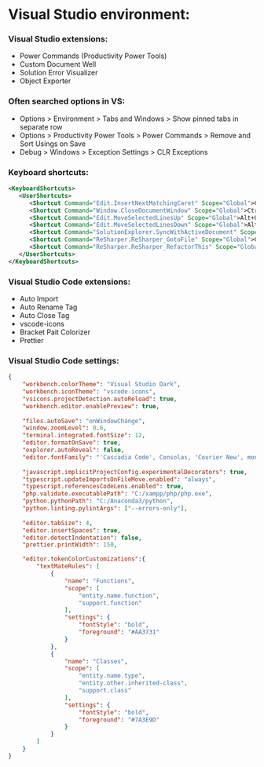 
# Visual Studio environment:
### Visual Studio extensions:
- Power Commands (Productivity Power Tools)
- Custom Document Well			
- Solution Error Visualizer
- Object Exporter

### Often searched options in VS:
- Options > Environment > Tabs and Windows > Show pinned tabs in separate row
- Options > Productivity Power Tools > Power Commands > Remove and Sort Usings on Save
- Debug > Windows > Exception Settings > CLR Exceptions

### Keyboard shortcuts:
```XML
<KeyboardShortcuts>
   <UserShortcuts>
      <Shortcut Command="Edit.InsertNextMatchingCaret" Scope="Global">Ctrl+D</Shortcut>
      <Shortcut Command="Window.CloseDocumentWindow" Scope="Global">Ctrl+W</Shortcut>
      <Shortcut Command="Edit.MoveSelectedLinesUp" Scope="Global">Alt+Up Arrow</Shortcut>
      <Shortcut Command="Edit.MoveSelectedLinesDown" Scope="Global">Alt+Down Arrow</Shortcut>
      <Shortcut Command="SolutionExplorer.SyncWithActiveDocument" Scope="Global">Ctrl+[, Ctrl+S</Shortcut>
      <Shortcut Command="ReSharper.ReSharper_GotoFile" Scope="Global">Ctrl+P</Shortcut>
      <Shortcut Command="ReSharper.ReSharper_RefactorThis" Scope="Global">Ctrl+Shift+R</Shortcut>
   </UserShortcuts>
</KeyboardShortcuts>
```
 
### Visual Studio Code extensions:
- Auto Import
- Auto Rename Tag
- Auto Close Tag
- vscode-icons
- Bracket Pait Colorizer
- Prettier

### Visual Studio Code settings:
```JSON
{
    "workbench.colorTheme": "Visual Studio Dark",
    "workbench.iconTheme": "vscode-icons",
    "vsicons.projectDetection.autoReload": true,
    "workbench.editor.enablePreview": true,
    
    "files.autoSave": "onWindowChange",
    "window.zoomLevel": 0.6,
    "terminal.integrated.fontSize": 12,
    "editor.formatOnSave": true,
    "explorer.autoReveal": false,
    "editor.fontFamily": "'Cascadia Code', Consolas, 'Courier New', monospace",
    
    "javascript.implicitProjectConfig.experimentalDecorators": true,
    "typescript.updateImportsOnFileMove.enabled": "always",
    "typescript.referencesCodeLens.enabled": true,
    "php.validate.executablePath": "C:/xampp/php/php.exe",
    "python.pythonPath": "C:/Anaconda3/python",
    "python.linting.pylintArgs": ["--errors-only"],
    
    "editor.tabSize": 4,
    "editor.insertSpaces": true,
    "editor.detectIndentation": false,
    "prettier.printWidth": 150,

    "editor.tokenColorCustomizations":{
        "textMateRules": [
            {
                "name": "Functions",
                "scope": [
                    "entity.name.function",
                    "support.function"
                ],
                "settings": {
                    "fontStyle": "bold",
                    "foreground": "#AA3731"
                }
            },
            {
                "name": "Classes",
                "scope": [
                    "entity.name.type",
                    "entity.other.inherited-class",
                    "support.class"
                ],
                "settings": {
                    "fontStyle": "bold",
                    "foreground": "#7A3E9D"
                }
            }
        ]
    }
}
```
